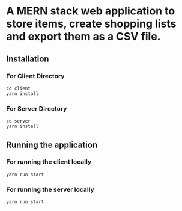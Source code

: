 # A MERN stack web application to store items, create shopping lists and export them as a CSV file.

## Installation

### For Client Directory

```
cd client
yarn install
```

### For Server Directory

```
cd server
yarn install
```

## Running the application

### For running the client locally

```
yarn run start
```

### For running the server locally

```
yarn run start
```
